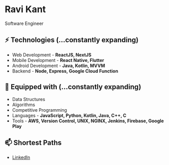 # Ravi Kant
Software Engineer 

<!--# About
- Devloping Front End for mobile and web platforms [@Rupifi](https://github.com/rupifi)-->

## ⚡ Technologies (...constantly expanding)
- Web Development - **ReactJS, NextJS**
- Mobile Development - **React Native, Flutter**
- Android Development - **Java, Kotlin, MVVM**
- Backend - **Node, Express, Google Cloud Function**

## :toolbox: Equipped with (...constantly expanding)
- Data Structures
- Algorithms
- Competitive Programming
- Languages - **JavaScript, Python, Kotlin, Java, C++, C**
- Tools - **AWS, Version Control, UNIX, NGINX, Jenkins, Firebase, Google Play**


## 📫 Shortest Paths
- [LinkedIn](https://www.linkedin.com/in/ravikaant/)

<!-- ![trophy](https://github-profile-trophy.vercel.app/?username=ravikaant&no-bg=true&row=1&column=6&no-frame=true&margin-w=15&margin-h=15&theme=gruvbox) -->


<!--
**kavirant/kavirant** is a ✨ _special_ ✨ repository because its `README.md` (this file) appears on your GitHub profile.

Here are some ideas to get you started:

- 🔭 I’m currently working on ...
- 🌱 I’m currently learning ...
- 👯 I’m looking to collaborate on ...
- 🤔 I’m looking for help with ...
- 💬 Ask me about ...
- 📫 How to reach me: ...
- 😄 Pronouns: ...
- ⚡ Fun fact: ...
-->

